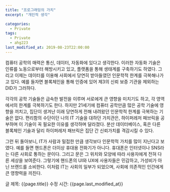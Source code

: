 ```yaml
---
title: "프로그래밍의 가치"
excerpt: "개인적 생각"

categories:
  - Private
tags:
  - Private
  - ahg223
last_modified_at: 2019-08-23T22:00:00
---
```


컴퓨터 공학의 매력은 통신, 데이터, 자동화에 있다고 생각한다. 이러한 자동화 기술은 인류를 노동으로부터 해방시키고 있고, 플랫폼을 통해 생태계를 구축하기도 하였다. 그리고 이제는 데이터를 이용해 사회에서 당연히 받아들였던 인문학적 한계를 극복해나가고 있다. 예를 들자면 블록체인을 통해 인증에 있어 제3의 신뢰 보증 기관을 제외하는 DID가 그러하다. 

각각의 공학 기술들은 급속한 발전을 이루며 서로에게 큰 영향을 미치기도 하고, 각 영역에서의 한계를 극복하기도 한다. 하지만 21세기에 컴퓨터 공학만큼 많은 공학 기술에 영향을 끼치고, 집단이 생겨난 이래 당연하게 전해 내려왔던 인문학적 한계를 극복하는 기술은 없다. 편리함의 수단이던 나의 IT 기술을 대하던 가치관은, 하이퍼레저 패브릭을 공부하며 이 기술이 꼭 필요한 이유를 생각하며 달라졌다. 분산 데이터베이스, 혹은 다른 블록체인 기술과 달리 하이퍼레저 패브릭은 집단 간 신뢰가치를 격감시킬 수 있다.

그런 뒤 돌아보니, IT가 사람과 밀접한 만큼 생각보다 인문학적 가치를 많이 지닌다고 보였다. 예를 들면 핸드폰은 더이상 휴대용 전화기가 아니다. 휴대폰은 인터넷이나 SNS라는 다른 사회로 통하는 문이다. 그리고 문은 그 위치와 모양에 따라 사용자에게 전혀 다른 세상을 보여준다. 그렇기에 핸드폰의 UI와 UX에 사용자들은 민감하고, 가성비가 아닌 브랜드를 소비한다. 이처럼 IT는 사회의 일부가 되었으며, 사회에 의존적인 인간에게 큰 영향력을 끼친다. 
  

글 제목: {{page.title}}
수정 시간: {{page.last_modified_at}}
